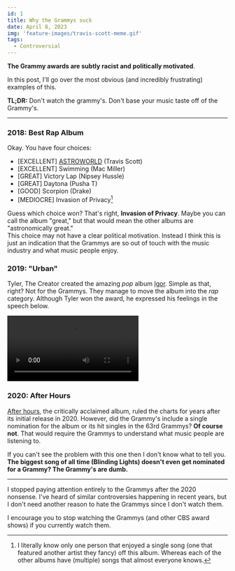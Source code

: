 ```yaml
---
id: 1
title: Why the Grammys suck
date: April 8, 2023
img: 'feature-images/travis-scott-meme.gif'
tags:
  - Controversial
---
```


**The Grammy awards are subtly racist and politically motivated**.

In this post, I'll go over the most obvious (and incredibly frustrating) examples of this.

<!--more-->

**TL;DR:** Don't watch the grammy's. Don't base your music taste off of the Grammy's.

---

### 2018: Best Rap Album
Okay. You have four choices:
- [EXCELLENT] [ASTROWORLD](/music/albums/astroworld) (Travis Scott)
- [EXCELLENT] Swimming (Mac Miller)
- [GREAT] Victory Lap (Nipsey Hussle)
- [GREAT] Daytona (Pusha T)
- [GOOD] Scorpion (Drake)
- [MEDIOCRE] Invasion of Privacy[^1]

Guess which choice won? That's right, **Invasion of Privacy**. Maybe you can call the album "great," but that would mean the other albums are "astronomically great." \
This choice may not have a clear political motivation. Instead I think this is just an indication that the Grammys are so out of touch with the music industry and what music people enjoy.

### 2019: "Urban"
Tyler, The Creator created the amazing *pop* album [Igor](/music/albums/igor). Simple as that, right? Not for the Grammys. They manage to move the album into the *rap* category. Although Tyler won the award, he expressed his feelings in the speech below.

<video controls>
  <source src="/misc/music/tyler-the-creator-grammy-response.mp4" />
</video>

### 2020: After Hours
[After hours](/music/albums/after-hours), the critically acclaimed album, ruled the charts for years after its initial release in 2020. However, did the Grammy's include a single nomination for the album or its hit singles in the 63rd Grammys? **Of course not**. That would require the Grammys to understand what music people are listening to.

If you can't see the problem with this one then I don't know what to tell you. \
**The biggest song of all time (Blinding Lights) doesn't even get nominated for a Grammy? The Grammy's are dumb.**

---

I stopped paying attention entirely to the Grammys after the 2020 nonsense. I've heard of similar controversies happening in recent years, but I don't need another reason to hate the Grammys since I don't watch them.

I encourage you to stop watching the Grammys (and other CBS award shows) if you currently watch them.


[^1]: I literally know only one person that enjoyed a single song (one that featured another artist they fancy) off this album. Whereas each of the other albums have (multiple) songs that almost everyone knows.
